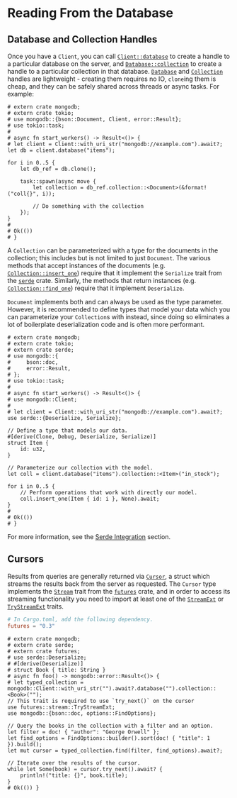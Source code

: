 # Reading From the Database

## Database and Collection Handles

Once you have a `Client`, you can call [`Client::database`](https://docs.rs/mongodb/latest/mongodb/struct.Client.html#method.database) to create a handle to a particular database on the server, and [`Database::collection`](https://docs.rs/mongodb/latest/mongodb/struct.Database.html#method.collection) to create a handle to a particular collection in that database.  [`Database`](https://docs.rs/mongodb/latest/mongodb/struct.Database.html) and [`Collection`](https://docs.rs/mongodb/latest/mongodb/struct.Collection.html) handles are lightweight - creating them requires no IO, `clone`ing them is cheap, and they can be safely shared across threads or async tasks.  For example:
```rust,no_run
# extern crate mongodb;
# extern crate tokio;
# use mongodb::{bson::Document, Client, error::Result};
# use tokio::task;
#
# async fn start_workers() -> Result<()> {
# let client = Client::with_uri_str("mongodb://example.com").await?;
let db = client.database("items");

for i in 0..5 {
    let db_ref = db.clone();

    task::spawn(async move {
        let collection = db_ref.collection::<Document>(&format!("coll{}", i));

        // Do something with the collection
    });
}
#
# Ok(())
# }
```

A `Collection` can be parameterized with a type for the documents in the collection; this includes but is not limited to just `Document`.  The various methods that accept instances of the documents (e.g. [`Collection::insert_one`](https://docs.rs/mongodb/latest/mongodb/struct.Collection.html#method.insert_one)) require that it implement the `Serialize` trait from the [`serde`](http://serde.rs/) crate.  Similarly, the methods that return instances (e.g. [`Collection::find_one`](https://docs.rs/mongodb/latest/mongodb/struct.Collection.html#method.find_one)) require that it implement `Deserialize`.

`Document` implements both and can always be used as the type parameter.  However, it is recommended to define types that model your data which you can parameterize your `Collection`s with instead, since doing so eliminates a lot of boilerplate deserialization code and is often more performant.

```rust,no_run
# extern crate mongodb;
# extern crate tokio;
# extern crate serde;
# use mongodb::{
#     bson::doc,
#     error::Result,
# };
# use tokio::task;
#
# async fn start_workers() -> Result<()> {
# use mongodb::Client;
#
# let client = Client::with_uri_str("mongodb://example.com").await?;
use serde::{Deserialize, Serialize};

// Define a type that models our data.
#[derive(Clone, Debug, Deserialize, Serialize)]
struct Item {
    id: u32,
}

// Parameterize our collection with the model.
let coll = client.database("items").collection::<Item>("in_stock");

for i in 0..5 {
    // Perform operations that work with directly our model.
    coll.insert_one(Item { id: i }, None).await;
}
#
# Ok(())
# }
```

For more information, see the [Serde Integration](serde_integration.md) section.

## Cursors

Results from queries are generally returned via [`Cursor`](https://docs.rs/mongodb/latest/mongodb/struct.Cursor.html), a struct which streams the results back from the server as requested. The `Cursor` type implements the [`Stream`](https://docs.rs/futures/latest/futures/stream/trait.Stream.html) trait from the [`futures`](https://crates.io/crates/futures) crate, and in order to access its streaming functionality you need to import at least one of the [`StreamExt`](https://docs.rs/futures/latest/futures/stream/trait.StreamExt.html) or [`TryStreamExt`](https://docs.rs/futures/latest/futures/stream/trait.TryStreamExt.html) traits.

```toml
# In Cargo.toml, add the following dependency.
futures = "0.3"
```
```rust,no_run
# extern crate mongodb;
# extern crate serde;
# extern crate futures;
# use serde::Deserialize;
# #[derive(Deserialize)]
# struct Book { title: String }
# async fn foo() -> mongodb::error::Result<()> {
# let typed_collection = mongodb::Client::with_uri_str("").await?.database("").collection::<Book>("");
// This trait is required to use `try_next()` on the cursor
use futures::stream::TryStreamExt;
use mongodb::{bson::doc, options::FindOptions};

// Query the books in the collection with a filter and an option.
let filter = doc! { "author": "George Orwell" };
let find_options = FindOptions::builder().sort(doc! { "title": 1 }).build();
let mut cursor = typed_collection.find(filter, find_options).await?;

// Iterate over the results of the cursor.
while let Some(book) = cursor.try_next().await? {
    println!("title: {}", book.title);
}
# Ok(()) }
```